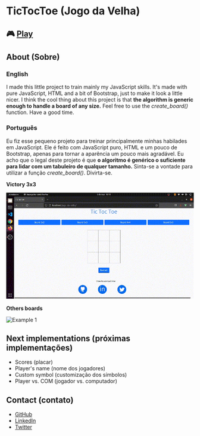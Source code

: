 # TicTocToe (Jogo da Velha)

## 🎮 [Play](https://jogo-da-velha-gabrielsanva.vercel.app/)

## About (Sobre)

### English
I made this little project to train mainly my JavaScript skills. It's made with pure JavaScript, HTML and a bit of Bootstrap, just to make it look a little nicer. I think the cool thing about this project is that **the algorithm is generic enough to handle a board of any size.** Feel free to use the *create_board()* function. Have a good time.

### Português
Eu fiz esse pequeno projeto para treinar principalmente minhas habilades em JavaScript. Ele é feito com JavaScript puro, HTML e um pouco de Bootstrap, apenas para tornar a aparência um pouco mais agradável. Eu acho que o legal deste projeto é que **o algoritmo é genérico o suficiente para lidar com um tabuleiro de qualquer tamanho.** Sinta-se a vontade para utilizar a função *create_board()*. Divirta-se.

**Victory 3x3**

![Example 1](img/animation1.gif)


**Others boards**

![Example 1](img/animation2.gif)


## Next implementations (próximas implementações)

- Scores (placar)
- Player's name (nome dos jogadores)
- Custom symbol (customização dos símbolos)
- Player vs. COM (jogador vs. computador)

## Contact (contato)

- [GitHub](https://github.com/gabrielsanva)
- [LinkedIn](https://www.linkedin.com/in/gabrielsanva/)
- [Twitter](https://twitter.com/gabrielsanva)

